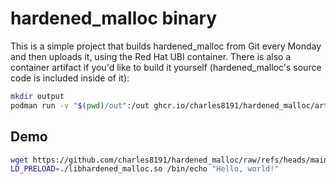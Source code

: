 # hardened_malloc binary 

This is a simple project that builds hardened_malloc from Git every Monday and then uploads it, using the Red Hat UBI container. There is also a container artifact if you'd like to build it yourself (hardened_malloc's source code is included inside of it):

```bash
mkdir output
podman run -v "$(pwd)/out":/out ghcr.io/charles8191/hardened_malloc/artifact 
```

## Demo

```bash
wget https://github.com/charles8191/hardened_malloc/raw/refs/heads/main/libhardened_malloc.so
LD_PRELOAD=./libhardened_malloc.so /bin/echo "Hello, world!"
```
